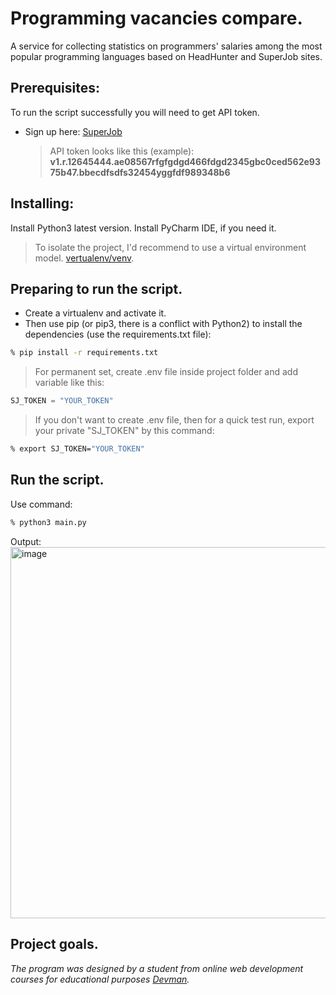 # Programming vacancies compare.
A service for collecting statistics on programmers' salaries among the most popular programming languages based on HeadHunter and SuperJob  sites.
## Prerequisites:
To run the script successfully you will need to get API token.
+ Sign up here: [SuperJob](https://api.superjob.ru)
  > API token looks like this (example): **v1.r.12645444.ae08567rfgfgdgd466fdgd2345gbc0ced562e9375b47.bbecdfsdfs32454yggfdf989348b6**   
## Installing:
Install Python3 latest version. Install PyCharm IDE, if you need it.
> To isolate the project, I'd recommend to use a virtual environment model. [vertualenv/venv](https://docs.python.org/3/library/venv.html).
 ## Preparing to run the script.
+ Create a virtualenv and activate it.
+ Then use pip (or pip3, there is a conflict with Python2) to install the dependencies (use the requirements.txt file):
```bash
% pip install -r requirements.txt
```
> For permanent set, create .env file inside project folder and add variable like this:
```python
SJ_TOKEN = "YOUR_TOKEN"
```
> If you don't want to create .env file, then for a quick test run, export your private "SJ_TOKEN" by this command:
``` bash
% export SJ_TOKEN="YOUR_TOKEN"
```
## Run the script.
Use command:
``` bash
% python3 main.py  
```
Output:
<img width="594" alt="image" src="https://github.com/DenisChukchin/Comparing_my_future_salary/assets/125466667/4069f6f9-d948-4cd1-8275-a00e38fe48f7">
## Project goals.
*The program was designed by a student from online web development courses for educational purposes [Devman](https://dvmn.org).*

